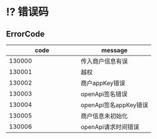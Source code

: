 # ⁉ 错误码

## ErrorCode

<table><thead><tr><th width="180">code</th><th>message</th></tr></thead><tbody><tr><td>130000</td><td>传入商户信息有误</td></tr><tr><td>130001</td><td>越权</td></tr><tr><td>130002</td><td>商户appKey错误</td></tr><tr><td>130003</td><td>openApi签名错误</td></tr><tr><td>130004</td><td>openApi签名appKey错误</td></tr><tr><td>130005</td><td>商户信息未初始化</td></tr><tr><td>130006</td><td>openApi请求时间错误</td></tr></tbody></table>
